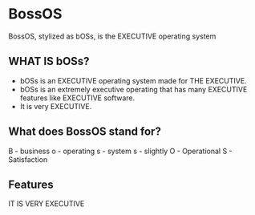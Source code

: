 # BossOS
BossOS, stylized as bOSs, is the EXECUTIVE operating system

## WHAT IS bOSs?
- bOSs is an EXECUTIVE operating system made for THE EXECUTIVE.
- bOSs is an extremely executive operating that has many EXECUTIVE features like EXECUTIVE software.
- It is very EXECUTIVE.

## What does BossOS stand for?
B - business
o - operating
s - system
s - slightly
O - Operational
S - Satisfaction

## Features
IT IS VERY EXECUTIVE
